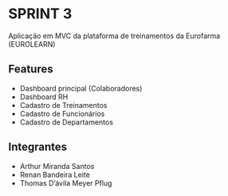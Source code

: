 # SPRINT 3
Aplicação em MVC da plataforma de treinamentos da Eurofarma (EUROLEARN)

## Features
- Dashboard principal (Colaboradores)
- Dashboard RH
- Cadastro de Treinamentos
- Cadastro de Funcionários
- Cadastro de Departamentos

## Integrantes
- Arthur Miranda Santos
- Renan Bandeira Leite
- Thomas D’ávila Meyer Pflug
